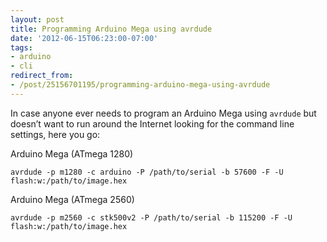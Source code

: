 ```yaml
---
layout: post
title: Programming Arduino Mega using avrdude
date: '2012-06-15T06:23:00-07:00'
tags:
- arduino
- cli
redirect_from:
- /post/25156701195/programming-arduino-mega-using-avrdude
---
```


In case anyone ever needs to program an Arduino Mega using `avrdude` but doesn’t want to run around the Internet looking for the command line settings, here you go:

Arduino Mega (ATmega 1280)

```
avrdude -p m1280 -c arduino -P /path/to/serial -b 57600 -F -U flash:w:/path/to/image.hex
```

Arduino Mega (ATmega 2560)

```
avrdude -p m2560 -c stk500v2 -P /path/to/serial -b 115200 -F -U flash:w:/path/to/image.hex
```
